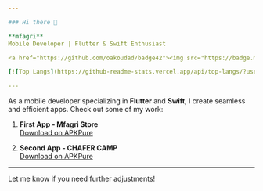 ```yaml
---

### Hi there 👋

**mfagri**  
Mobile Developer | Flutter & Swift Enthusiast

<a href="https://github.com/oakoudad/badge42"><img src="https://badge.mediaplus.ma/binary/mfagri" alt="mfagri's 42 stats" /></a>

[![Top Langs](https://github-readme-stats.vercel.app/api/top-langs/?username=mfagri&show_icons=true&theme=cobalt)](https://github.com/anuraghazra/github-readme-stats)

---
```


As a mobile developer specializing in **Flutter** and **Swift**, I create seamless and efficient apps. Check out some of my work:

1. **First App - Mfagri Store**  
   [Download on APKPure](https://apkpure.com/ar/developer/Mfagri%20Store)

2. **Second App - CHAFER CAMP**  
   [Download on APKPure](https://apkpure.com/developer/CHAFER%20CAMP)

---

Let me know if you need further adjustments!
